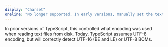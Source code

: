 ```yaml
---
display: "Charset"
oneline: "No longer supported. In early versions, manually set the text encoding for reading files."
---
```


In prior versions of TypeScript, this controlled what encoding was used when reading text files from disk.
Today, TypeScript assumes UTF-8 encoding, but will correctly detect UTF-16 (BE and LE) or UTF-8 BOMs.
